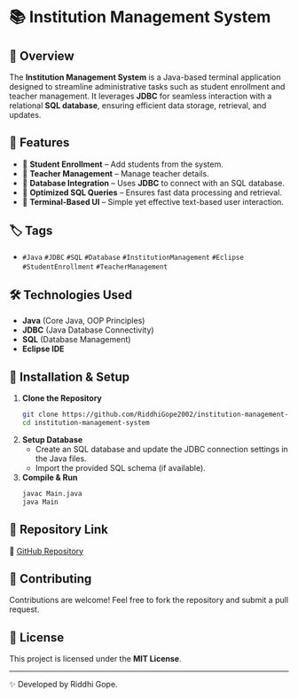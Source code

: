# 📚 Institution Management System

## 📝 Overview
The **Institution Management System** is a Java-based terminal application designed to streamline administrative tasks such as student enrollment and teacher management. It leverages **JDBC** for seamless interaction with a relational **SQL database**, ensuring efficient data storage, retrieval, and updates.

## 🚀 Features
- 📌 **Student Enrollment** – Add students from the system.
- 📌 **Teacher Management** – Manage teacher details.
- 📌 **Database Integration** – Uses **JDBC** to connect with an SQL database.
- 📌 **Optimized SQL Queries** – Ensures fast data processing and retrieval.
- 📌 **Terminal-Based UI** – Simple yet effective text-based user interaction.

## 🏷️ Tags
- `#Java` `#JDBC` `#SQL` `#Database` `#InstitutionManagement` `#Eclipse` `#StudentEnrollment` `#TeacherManagement`

## 🛠️ Technologies Used
- **Java** (Core Java, OOP Principles)
- **JDBC** (Java Database Connectivity)
- **SQL** (Database Management)
- **Eclipse IDE**



## 📂 Installation & Setup
1. **Clone the Repository**
   ```sh
   git clone https://github.com/RiddhiGope2002/institution-management-system.git
   cd institution-management-system
   ```
2. **Setup Database**
   - Create an SQL database and update the JDBC connection settings in the Java files.
   - Import the provided SQL schema (if available).
3. **Compile & Run**
   ```sh
   javac Main.java
   java Main
   ```

## 🔗 Repository Link
🔗 [GitHub Repository](https://github.com/RiddhiGope2002/institution-management-system)

## 🤝 Contributing
Contributions are welcome! Feel free to fork the repository and submit a pull request.

## 📜 License
This project is licensed under the **MIT License**.

---
✨ Developed by Riddhi Gope.

